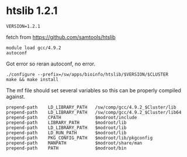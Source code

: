 htslib 1.2.1
============

    VERSION=1.2.1

fetch from <https://github.com/samtools/htslib>

    module load gcc/4.9.2
    autoconf

Got error so reran autoconf, no error.

    ./configure --prefix=/sw/apps/bioinfo/htslib/$VERSION/$CLUSTER
    make && make install

The mf file should set several variables so this can be properly compiled against.

    prepend-path    LD_LIBRARY_PATH   /sw/comp/gcc/4.9.2_$Cluster/lib
    prepend-path    LD_LIBRARY_PATH   /sw/comp/gcc/4.9.2_$Cluster/lib64
    prepend-path    CPATH             $modroot/include
    prepend-path    LIBRARY_PATH      $modroot/lib
    prepend-path    LD_LIBRARY_PATH   $modroot/lib
    prepend-path    LD_RUN_PATH       $modroot/lib
    prepend-path    PKG_CONFIG_PATH   $modroot/lib/pkgconfig
    prepend-path    MANPATH           $modroot/share/man
    prepend-path    PATH              $modroot/bin

